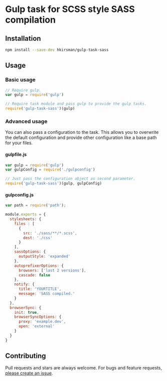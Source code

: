 Gulp task for SCSS style SASS compilation
=================


## Installation
```sh
npm install --save-dev hkirsman/gulp-task-sass
```

## Usage

### Basic usage

```js
// Require gulp.
var gulp = require('gulp')

// Require task module and pass gulp to provide the gulp tasks.
require('gulp-task-sass')(gulp)
```

### Advanced usage
You can also pass a configuration to the task. This allows you to overwrite the default configuration and provide other configuration like a base path for your files.

#### gulpfile.js
```js
var gulp = require('gulp')
var gulpConfig = require('./gulpconfig')

// Just pass the configuration object as second parameter.
require('gulp-task-sass')(gulp, gulpConfig)
```

#### gulpconfig.js
```js
var path = require('path');

module.exports = {
  stylesheets: {
    files : [
      {
        src: './sass/**/*.scss',
        dest: './css'
      }
    ],
    sassOptions: {
      outputStyle: 'expanded'
    },
    autoprefixerOptions: {
      browsers: ['last 2 versions'],
      cascade: false
    },
    notify: {
      title: 'YOURTITLE',
      message: 'SASS compiled.'
    }
  },
  browserSync: {
    init: true,
    browserSyncOptions: {
      proxy: 'example.dev',
      open: 'external'
    }
  }
}
```

## Contributing

Pull requests and stars are always welcome. For bugs and feature requests, [please create an issue](https://github.com/hkirsman/gulp-task-sass/issues/new).
